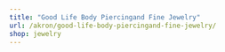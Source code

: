 ```yaml
---
title: "Good Life Body Piercingand Fine Jewelry"
url: /akron/good-life-body-piercingand-fine-jewelry/
shop: jewelry
---
```

